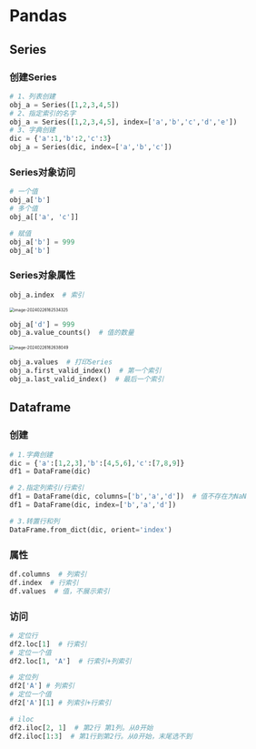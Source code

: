 # Pandas

## Series

### 创建Series

```python
# 1、列表创建
obj_a = Series([1,2,3,4,5])
# 2、指定索引的名字
obj_a = Series([1,2,3,4,5], index=['a','b','c','d','e'])
# 3、字典创建
dic = {'a':1,'b':2,'c':3}
obj_a = Series(dic, index=['a','b','c'])
```

### Series对象访问

```python
# 一个值
obj_a['b']
# 多个值
obj_a[['a', 'c']]
```

```python
# 赋值
obj_a['b'] = 999
obj_a['b']
```

### Series对象属性

```python
obj_a.index  # 索引
```

<img src="E:\笔记\数据分析\Pandas.assets\image-20240226162534325.png" alt="image-20240226162534325" style="zoom:50%;" />

```python
obj_a['d'] = 999
obj_a.value_counts()  # 值的数量
```

<img src="E:\笔记\数据分析\Pandas.assets\image-20240226162638049.png" alt="image-20240226162638049" style="zoom:50%;" />

```python
obj_a.values  # 打印Series
obj_a.first_valid_index()  # 第一个索引
obj_a.last_valid_index()  # 最后一个索引
```

## Dataframe

### 创建

```python
# 1.字典创建
dic = {'a':[1,2,3],'b':[4,5,6],'c':[7,8,9]}
df1 = DataFrame(dic)
```

```python
# 2.指定列索引/行索引
df1 = DataFrame(dic, columns=['b','a','d'])  # 值不存在为NaN
df1 = DataFrame(dic, index=['b','a','d'])
```

```python
# 3.转置行和列
DataFrame.from_dict(dic, orient='index')
```

### 属性

```python
df.columns  # 列索引
df.index  # 行索引
df.values  # 值，不展示索引
```

### 访问

```python
# 定位行
df2.loc[1]  # 行索引
# 定位一个值
df2.loc[1, 'A']  # 行索引+列索引
```

```python
# 定位列
df2['A'] # 列索引
# 定位一个值
df2['A'][1] # 列索引+行索引
```

```python
# iloc
df2.iloc[2, 1]  # 第2行 第1列。从0开始
df2.iloc[1:3]  # 第1行到第2行。从0开始，末尾选不到
```

